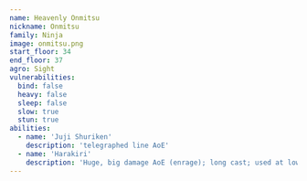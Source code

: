 ```yaml
---
name: Heavenly Onmitsu
nickname: Onmitsu
family: Ninja
image: onmitsu.png
start_floor: 34
end_floor: 37
agro: Sight
vulnerabilities:
  bind: false
  heavy: false
  sleep: false
  slow: true
  stun: true
abilities:
  - name: 'Juji Shuriken'
    description: 'telegraphed line AoE'
  - name: 'Harakiri'
    description: 'Huge, big damage AoE (enrage); long cast; used at low HP'
---
```

